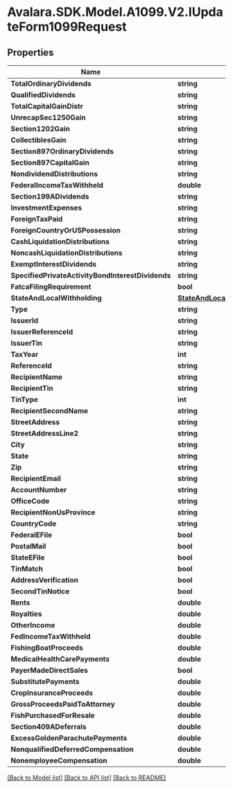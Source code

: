 # Avalara.SDK.Model.A1099.V2.IUpdateForm1099Request

## Properties

Name | Type | Description | Notes
------------ | ------------- | ------------- | -------------
**TotalOrdinaryDividends** | **string** |  | [optional] 
**QualifiedDividends** | **string** |  | [optional] 
**TotalCapitalGainDistr** | **string** |  | [optional] 
**UnrecapSec1250Gain** | **string** |  | [optional] 
**Section1202Gain** | **string** |  | [optional] 
**CollectiblesGain** | **string** |  | [optional] 
**Section897OrdinaryDividends** | **string** |  | [optional] 
**Section897CapitalGain** | **string** |  | [optional] 
**NondividendDistributions** | **string** |  | [optional] 
**FederalIncomeTaxWithheld** | **double** |  | [optional] 
**Section199ADividends** | **string** |  | [optional] 
**InvestmentExpenses** | **string** |  | [optional] 
**ForeignTaxPaid** | **string** |  | [optional] 
**ForeignCountryOrUSPossession** | **string** |  | [optional] 
**CashLiquidationDistributions** | **string** |  | [optional] 
**NoncashLiquidationDistributions** | **string** |  | [optional] 
**ExemptInterestDividends** | **string** |  | [optional] 
**SpecifiedPrivateActivityBondInterestDividends** | **string** |  | [optional] 
**FatcaFilingRequirement** | **bool** |  | [optional] 
**StateAndLocalWithholding** | [**StateAndLocalWithholdingRequest**](StateAndLocalWithholdingRequest.md) |  | [optional] 
**Type** | **string** |  | [optional] 
**IssuerId** | **string** |  | [optional] 
**IssuerReferenceId** | **string** |  | [optional] 
**IssuerTin** | **string** |  | [optional] 
**TaxYear** | **int** |  | [optional] 
**ReferenceId** | **string** |  | [optional] 
**RecipientName** | **string** |  | [optional] 
**RecipientTin** | **string** |  | [optional] 
**TinType** | **int** |  | [optional] 
**RecipientSecondName** | **string** |  | [optional] 
**StreetAddress** | **string** |  | [optional] 
**StreetAddressLine2** | **string** |  | [optional] 
**City** | **string** |  | [optional] 
**State** | **string** |  | [optional] 
**Zip** | **string** |  | [optional] 
**RecipientEmail** | **string** |  | [optional] 
**AccountNumber** | **string** |  | [optional] 
**OfficeCode** | **string** |  | [optional] 
**RecipientNonUsProvince** | **string** |  | [optional] 
**CountryCode** | **string** |  | [optional] 
**FederalEFile** | **bool** |  | [optional] 
**PostalMail** | **bool** |  | [optional] 
**StateEFile** | **bool** |  | [optional] 
**TinMatch** | **bool** |  | [optional] 
**AddressVerification** | **bool** |  | [optional] 
**SecondTinNotice** | **bool** |  | [optional] 
**Rents** | **double** |  | [optional] 
**Royalties** | **double** |  | [optional] 
**OtherIncome** | **double** |  | [optional] 
**FedIncomeTaxWithheld** | **double** |  | [optional] 
**FishingBoatProceeds** | **double** |  | [optional] 
**MedicalHealthCarePayments** | **double** |  | [optional] 
**PayerMadeDirectSales** | **bool** |  | [optional] 
**SubstitutePayments** | **double** |  | [optional] 
**CropInsuranceProceeds** | **double** |  | [optional] 
**GrossProceedsPaidToAttorney** | **double** |  | [optional] 
**FishPurchasedForResale** | **double** |  | [optional] 
**Section409ADeferrals** | **double** |  | [optional] 
**ExcessGoldenParachutePayments** | **double** |  | [optional] 
**NonqualifiedDeferredCompensation** | **double** |  | [optional] 
**NonemployeeCompensation** | **double** |  | [optional] 

[[Back to Model list]](../../../README.md#documentation-for-models) [[Back to API list]](../../../README.md#documentation-for-api-endpoints) [[Back to README]](../../../README.md)

